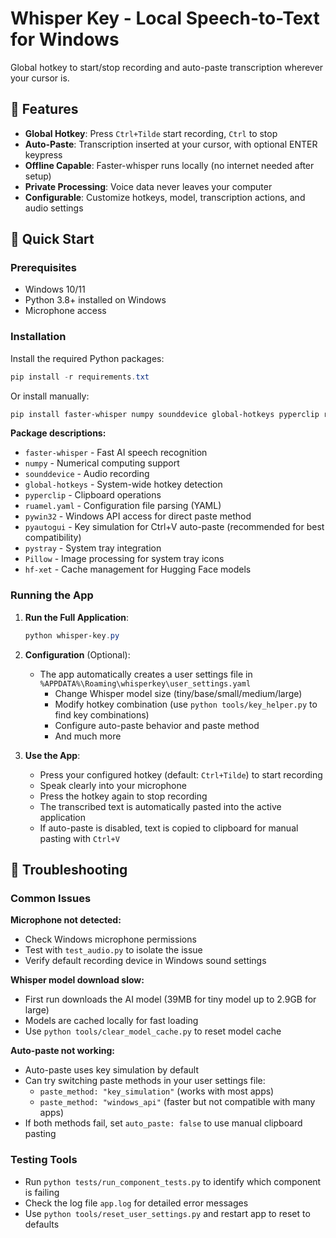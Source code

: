 # Whisper Key - Local Speech-to-Text for Windows

Global hotkey to start/stop recording and auto-paste transcription wherever your cursor is.

## 🎯 Features

- **Global Hotkey**: Press `Ctrl+Tilde` start recording, `Ctrl` to stop
- **Auto-Paste**: Transcription inserted at your cursor, with optional ENTER keypress
- **Offline Capable**: Faster-whisper runs locally (no internet needed after setup)
- **Private Processing**: Voice data never leaves your computer
- **Configurable**: Customize hotkeys, model, transcription actions, and audio settings

## 🚀 Quick Start

### Prerequisites
- Windows 10/11
- Python 3.8+ installed on Windows
- Microphone access

### Installation
Install the required Python packages:
```powershell
pip install -r requirements.txt
```

Or install manually:
```powershell
pip install faster-whisper numpy sounddevice global-hotkeys pyperclip ruamel.yaml pywin32 pyautogui pystray Pillow hf-xet
```

**Package descriptions:**
- `faster-whisper` - Fast AI speech recognition
- `numpy` - Numerical computing support
- `sounddevice` - Audio recording
- `global-hotkeys` - System-wide hotkey detection  
- `pyperclip` - Clipboard operations
- `ruamel.yaml` - Configuration file parsing (YAML)
- `pywin32` - Windows API access for direct paste method
- `pyautogui` - Key simulation for Ctrl+V auto-paste (recommended for best compatibility)
- `pystray` - System tray integration
- `Pillow` - Image processing for system tray icons
- `hf-xet` - Cache management for Hugging Face models

### Running the App

1. **Run the Full Application**:
   ```powershell
   python whisper-key.py
   ```

2. **Configuration** (Optional):
   - The app automatically creates a user settings file in `%APPDATA%\Roaming\whisperkey\user_settings.yaml` 
     - Change Whisper model size (tiny/base/small/medium/large)
     - Modify hotkey combination (use `python tools/key_helper.py` to find key combinations)
     - Configure auto-paste behavior and paste method
     - And much more

3. **Use the App**:
   - Press your configured hotkey (default: `Ctrl+Tilde`) to start recording
   - Speak clearly into your microphone  
   - Press the hotkey again to stop recording
   - The transcribed text is automatically pasted into the active application
   - If auto-paste is disabled, text is copied to clipboard for manual pasting with `Ctrl+V`

## 🔧 Troubleshooting

### Common Issues

**Microphone not detected:**
- Check Windows microphone permissions
- Test with `test_audio.py` to isolate the issue
- Verify default recording device in Windows sound settings

**Whisper model download slow:**
- First run downloads the AI model (39MB for tiny model up to 2.9GB for large)
- Models are cached locally for fast loading
- Use `python tools/clear_model_cache.py` to reset model cache

**Auto-paste not working:**
- Auto-paste uses key simulation by default
- Can try switching paste methods in your user settings file:
  - `paste_method: "key_simulation"` (works with most apps)
  - `paste_method: "windows_api"` (faster but not compatible with many apps)
- If both methods fail, set `auto_paste: false` to use manual clipboard pasting

### Testing Tools
- Run `python tests/run_component_tests.py` to identify which component is failing
- Check the log file `app.log` for detailed error messages
- Use `python tools/reset_user_settings.py` and restart app to reset to defaults
